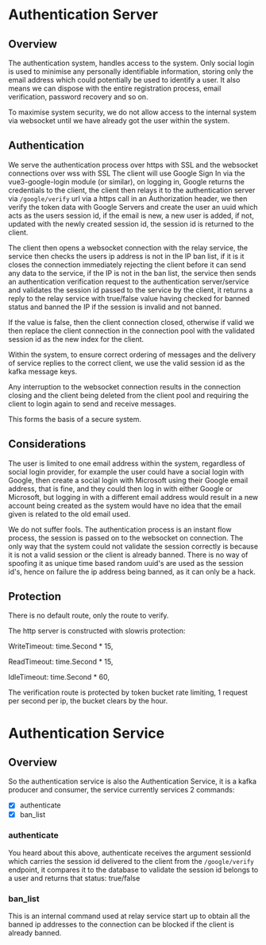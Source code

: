 # Authentication Server

## Overview

The authentication system, handles access to the system.
Only social login is used to minimise any personally identifiable information, storing only the email address
which could potentially be used to identify a user. It also means we can dispose with the entire registration
process, email verification, password recovery and so on.

To maximise system security, we do not allow access to the internal system via websocket until we have already
got the user within the system.

## Authentication

We serve the authentication process over https with SSL and the websocket connections over wss with SSL
The client will use Google Sign In via the vue3-google-login module (or similar), on logging in, Google returns the
credentials to the client, the client then relays it to the authentication server via `/google/verify` url via a https
call in an Authorization header, we then verify the token data with Google Servers and create the user an uuid which 
acts as the users session id, if the email is new, a new user is added, if not, updated with the newly created session 
id, the session id is returned to the client.

The client then opens a websocket connection with the relay service, the service then checks the users ip address is not
in the IP ban list, if it is it closes the connection immediately rejecting the client before it can send any data to
the service, if the IP is not in the ban list, the service then sends an authentication verification request to the
authentication server/service and validates the session id passed to the service by the client, it returns a reply to
the relay service with true/false value having checked for banned status and banned the IP if the session is invalid
and not banned.

If the value is false, then the client connection closed, otherwise if valid we then replace the client connection in 
the connection pool with the validated session id as the new index for the client.

Within the system, to ensure correct ordering of messages and the delivery of service replies to the correct client, we
use the valid session id as the kafka message keys.

Any interruption to the websocket connection results in the connection closing and the client being deleted from the
client pool and requiring the client to login again to send and receive messages.

This forms the basis of a secure system.


## Considerations

The user is limited to one email address within the system, regardless of social login provider, for example the user
could have a social login with Google, then create a social login with Microsoft using their Google email address, that
is fine, and they could then log in with either Google or Microsoft, but logging in with a different email address would
result in a new account being created as the system would have no idea that the email given is related to the old email
used.

We do not suffer fools. The authentication process is an instant flow process, the session is passed on to the websocket 
on connection. The only way that the system could not validate the session correctly is because it is not a valid
session or the client is already banned. There is no way of spoofing it as unique time based random uuid's are used as
the session id's, hence on failure the ip address being banned, as it can only be a hack.

## Protection

There is no default route, only the route to verify.

The http server is constructed with slowris protection:

WriteTimeout: time.Second * 15,

ReadTimeout:  time.Second * 15,

IdleTimeout:  time.Second * 60,

The verification route is protected by token bucket rate limiting, 1 request per second per ip, the bucket clears by
the hour.

# Authentication Service

## Overview

So the authentication service is also the Authentication Service, it is a kafka producer and consumer, the service
currently services 2 commands:

- [x] authenticate 
- [x] ban_list

### authenticate

You heard about this above, authenticate receives the argument sessionId which carries the session id delivered to the
client from the `/google/verify` endpoint, it compares it to the database to validate the session id belongs to a user
and returns that status: true/false

### ban_list

This is an internal command used at relay service start up to obtain all the banned ip addresses to the connection can
be blocked if the client is already banned.
